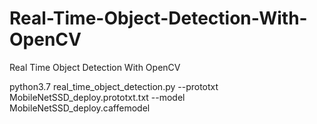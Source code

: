 # Real-Time-Object-Detection-With-OpenCV
Real Time Object Detection With OpenCV


python3.7 real_time_object_detection.py --prototxt MobileNetSSD_deploy.prototxt.txt --model MobileNetSSD_deploy.caffemodel
